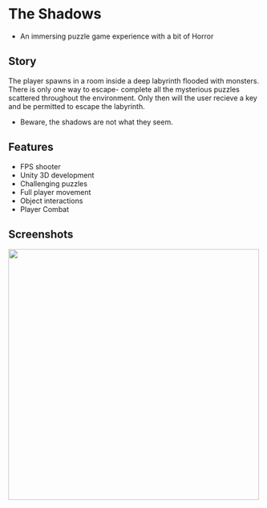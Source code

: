 # The Shadows
- An immersing puzzle game experience with a bit of Horror

## Story

The player spawns in a room inside a deep labyrinth flooded with monsters.
There is only one way to escape- complete all the mysterious puzzles scattered
throughout the environment. Only then will the user recieve a key and be permitted to escape the labyrinth.

- Beware, the shadows are not what they seem.


## Features
- FPS shooter
- Unity 3D development
- Challenging puzzles
- Full player movement
- Object interactions
- Player Combat


## Screenshots

<p align="left"><img src="https://i.imgur.com/Za9rGl6.png" width="500" /></p>
